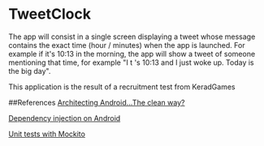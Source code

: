 # TweetClock

The app will consist in a single screen displaying a tweet whose message contains the exact time (hour / minutes) when the app is launched.For example if it's 10:13 in the morning, the app will show a tweet of someone mentioning that time, for example "I t 's 10:13 and I just woke up. Today is the big day".

This application is the result of a recruitment test from KeradGames

##References
[Architecting Android…The clean way?](http://fernandocejas.com/2014/09/03/architecting-android-the-clean-way/)

[Dependency injection on Android](http://antonioleiva.com/dependency-injection-android-dagger-part-1/)

[Unit tests with Mockito](http://www.vogella.com/tutorials/Mockito/article.html)